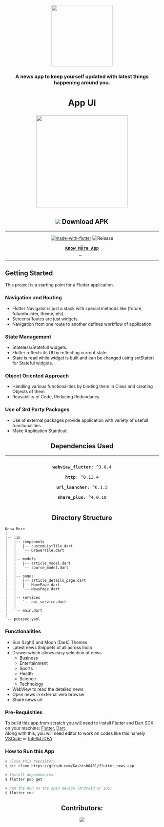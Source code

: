 <div align = center>
  
  <img src='https://cdn.discordapp.com/attachments/787712939133108275/998339081593421994/splash_logo_1.png' width='200'>
  

### A news app to keep yourself updated with latest things happening around you.
  


# App UI

<p align="center">
  <img src="https://github.com/AjCodez/flutter_news_app/blob/master/Screenshots/know%20more.gif" width="300px" style="border-width:5px;border-style:solid;border-color:white;"/>
</p>
  
  ## ![][android] Download APK
  
  ---
  
  [![made-with-flutter](https://img.shields.io/badge/Made%20with-Flutter-1f425f.svg)](https://flutter.dev/) ![Release](https://img.shields.io/github/v/release/Kashish0401/flutter_news_app)
  <br>
**[<kbd> <br> **Know More App** <br> </kbd>][universal-release]** &nbsp;&nbsp;
  
  ---


</div>

## Getting Started

This project is a starting point for a Flutter application.



### Navigation and Routing

- Flutter Navigator is just a stack with special methods like (future, futurebuilder, theme, etc).
- Screens/Routes are just widgets.
- Navigation from one route to another defines workflow of application.

### State Management

- Stateless/Statefull widgets.
- Flutter reflects its UI by reflecting current state.
- State is read while widget is built and can be changed using setState() for Stateful widgets.

### Object Oriented Approach

- Handling various functionalities by binding them in Class and creating Objects of them.
- Reusability of Code, Reducing Redundancy.

### Use of 3rd Party Packages

- Use of external packages provide application with variety of usefull functionalities.
- Make Application Standout.

<div align=center>

## Dependencies Used

---

<kbd> <br> **webview_flutter**: ^3.0.4 <br> </kbd>
<kbd> <br> **http**: ^0.13.4 <br> </kbd>
<kbd> <br> **url_launcher**: ^6.1.5 <br> </kbd>
<kbd> <br> **share_plus**: ^4.0.10 <br> </kbd>

## Directory Structure

</div>

```
Know More
|
|-- lib
|   |-- components
|   |   |-- customListTile.dart
|   |   `-- DrawerTile.dart
|   |
|   |-- models
|   |   |-- article_model.dart
|   |   `-- source_model.dart
|   |
|   |-- pages
|   |   |-- article_details_page.dart
|   |   |-- HomePage.dart
|   |   `-- NewsPage.dart
|   |
|   |-- services
|   |   `-- api_service.dart
|   |
|   `-- main.dart
|
`-- pubspec.yaml
```

<h3> Functionalities </h3>

- Sun (Light) and Moon (Dark) Themes
- Latest news Snippets of all across India
- Drawer which allows easy selection of news
    - Business
    - Entertainment
    - Sports
    - Health
    - Science
    - Technology
- WebView to read the detailed news
- Open news in external web browser
- Share news url

<h3> Pre-Requisities </h3>

To build this app from scratch you will need to install Flutter and Dart SDK on your machine:
[Flutter](https://flutter.dev/docs/get-started/install), [Dart](https://dart.dev/get-dart/archive).
<br>Along with this, you will need editor to work on codes like this namely [VSCode](https://code.visualstudio.com/)
or [IntelliJ IDEA](https://www.jetbrains.com/pt-br/idea/).

<h3> How to Run this App </h3>

```bash
# Clone this repository
$ git clone https://github.com/Kashish0401/flutter_news_app

# Install dependencies
$ flutter pub get

# Run the APP on the open device (Android or IOS)
$ flutter run
```


<div align = center>

## Contributors:

<a href="https://github.com/AjCodez/flutter_news_app/graphs/contributors" target="blank"> <img src="https://contrib.rocks/image?repo=AjCodez/flutter_news_app&max=500" /></a>

</div>

<!------------------------------------{ apk }----------------------------------->

[universal-release]: https://github.com/AjCodez/flutter_news_app/releases/download/v1.1.0/app.apk

[android]: https://telegra.ph/file/f2f70a74d2d92c3c7f688.png
